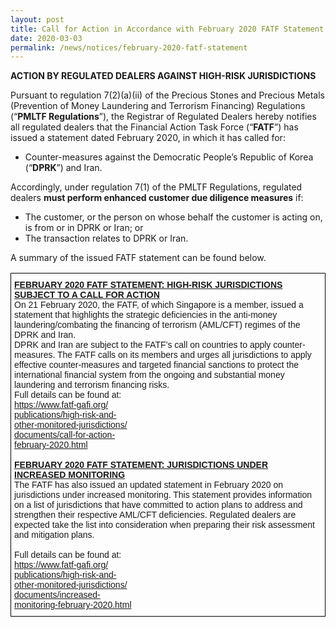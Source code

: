 ```yaml
---
layout: post
title: Call for Action in Accordance with February 2020 FATF Statement
date: 2020-03-03
permalink: /news/notices/february-2020-fatf-statement
---
```


**ACTION BY REGULATED DEALERS AGAINST HIGH-RISK JURISDICTIONS**<br>

Pursuant to regulation 7(2)(a)(ii) of the Precious Stones and Precious Metals (Prevention of Money Laundering and Terrorism Financing) Regulations (“**PMLTF Regulations**”), the Registrar of Regulated Dealers hereby notifies all regulated dealers that the Financial Action Task Force (“**FATF**”) has issued a statement dated February 2020, in which it has called for:
* Counter-measures against the Democratic People’s Republic of Korea (“**DPRK**”) and Iran.

Accordingly, under regulation 7(1) of the PMLTF Regulations, regulated dealers **must perform enhanced customer due diligence measures** if:
* The customer, or the person on whose behalf the customer is acting on, is from or in DPRK or Iran; or
* The transaction relates to DPRK or Iran.

A summary of the issued FATF statement can be found below.
<style type="text/css">
.tg  {border-collapse:collapse;border-spacing:0;}
.tg td{font-family:Arial, sans-serif;font-size:14px;padding:10px 5px;border-style:solid;border-width:1px;overflow:hidden;word-break:normal;border-color:black;}
.tg th{font-family:Arial, sans-serif;font-size:14px;font-weight:normal;padding:10px 5px;border-style:solid;border-width:1px;overflow:hidden;word-break:normal;border-color:black;}
.tg .tg-cly1{text-align:left;vertical-align:middle}
</style>
<table class="tg">
  <tr>
    <th class="tg-cly1"><span style="font-weight:bold;text-decoration:underline">FEBRUARY 2020 FATF STATEMENT: HIGH-RISK JURISDICTIONS SUBJECT TO A CALL FOR ACTION</span><br>On 21 February 2020, the FATF, of which Singapore is a member, issued a statement that highlights the strategic deficiencies in the anti-money laundering/combating the financing of terrorism (AML/CFT) regimes of the DPRK and Iran.<br>DPRK and Iran are subject to the FATF’s call on countries to apply counter-measures. The FATF calls on its members and urges all jurisdictions to apply effective counter-measures and targeted financial sanctions to protect the international financial system from the ongoing and substantial money laundering and terrorism financing risks.<br>Full details can be found at:<br><a href="https://www.fatf-gafi.org/publications/high-risk-and-other-monitored-jurisdictions/documents/public-statement-october-2019.html">https://www.fatf-gafi.org/</a><br><a href="https://www.fatf-gafi.org/publications/high-risk-and-other-monitored-jurisdictions/documents/public-statement-october-2019.html">publications/high-risk-and-</a><br><a href="https://www.fatf-gafi.org/publications/high-risk-and-other-monitored-jurisdictions/documents/public-statement-october-2019.html">other-monitored-jurisdictions/</a><br><a href="https://www.fatf-gafi.org/publications/high-risk-and-other-monitored-jurisdictions/documents/public-statement-october-2019.html">documents/call-for-action-</a><br><a href="https://www.fatf-gafi.org/publications/high-risk-and-other-monitored-jurisdictions/documents/public-statement-october-2019.html">february-2020.html</a><br><a href="https://www.fatf-gafi.org/publications/high-risk-and-other-monitored-jurisdictions/documents/public-statement-october-2019.html"> </a><br><span style="font-weight:bold;text-decoration:underline">FEBRUARY 2020 FATF STATEMENT: JURISDICTIONS UNDER INCREASED MONITORING</span><br>The FATF has also issued an updated statement in February 2020 on jurisdictions under increased monitoring. This statement provides information on a list of jurisdictions that have committed to action plans to address and strengthen their respective AML/CFT deficiencies. Regulated dealers are expected take the list into consideration when preparing their risk assessment and mitigation plans.<br> <br>Full details can be found at:<br><a href="https://www.fatf-gafi.org/publications/high-risk-and-other-monitored-jurisdictions/documents/increased-monitoring-february-2020.html">https://www.fatf-gafi.org/</a><br><a href="https://www.fatf-gafi.org/publications/high-risk-and-other-monitored-jurisdictions/documents/increased-monitoring-february-2020.html">publications/high-risk-and-</a><br><a href="https://www.fatf-gafi.org/publications/high-risk-and-other-monitored-jurisdictions/documents/increased-monitoring-february-2020.html">other-monitored-jurisdictions/</a><br><a href="https://www.fatf-gafi.org/publications/high-risk-and-other-monitored-jurisdictions/documents/increased-monitoring-february-2020.html">documents/increased-</a><br><a href="https://www.fatf-gafi.org/publications/high-risk-and-other-monitored-jurisdictions/documents/increased-monitoring-february-2020.html">monitoring-february-2020.html</a><br></th>
  </tr>
</table>
